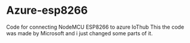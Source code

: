 # Azure-esp8266
Code for connecting NodeMCU ESP8266 to azure IoThub
This the code was made by Microsoft and i just changed some parts of it.
